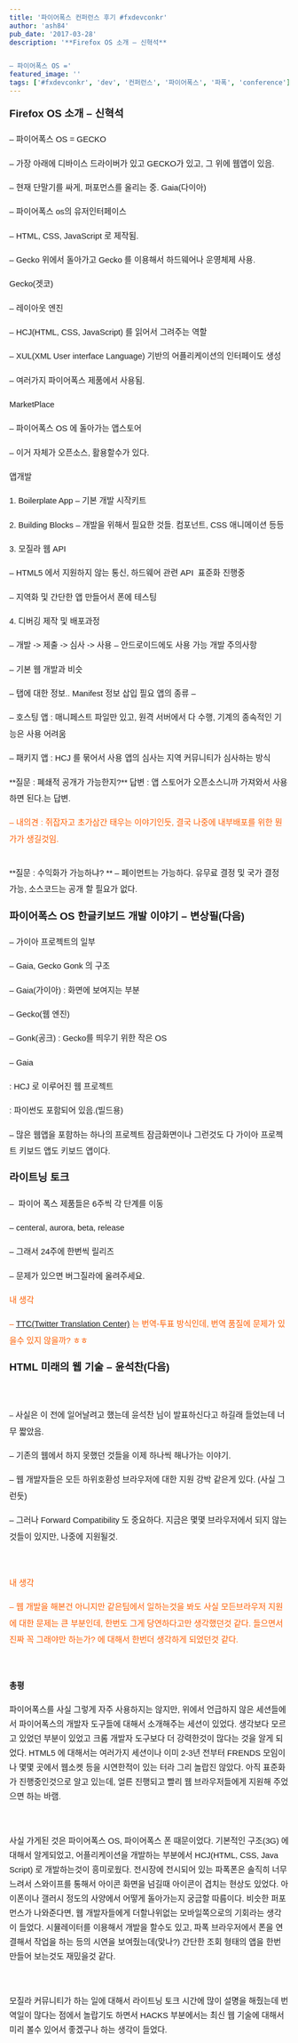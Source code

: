 ```yaml
---
title: '파이어폭스 컨퍼런스 후기 #fxdevconkr'
author: 'ash84'
pub_date: '2017-03-28'
description: '**Firefox OS 소개 – 신혁석**


– 파이어폭스 OS ='
featured_image: ''
tags: ['#fxdevconkr', 'dev', '컨퍼런스', '파이어폭스', '파폭', 'conference']
---
```



<font face="Arial" size="2"><span style="line-height: 2.0;">**<span style="font-size: 14pt;">Firefox OS 소개 – 신혁석</span>**</span></font>

<span style="font-size: 13px; line-height: 2.0; font-family: Arial;">  
</span>

<span style="font-size: 11pt; line-height: 2.0; font-family: Arial;">– 파이어폭스 OS = GECKO </span>

<span style="font-size: 11pt; line-height: 2.0; font-family: Arial;">– 가장 아래에 디바이스 드라이버가 있고 GECKO가 있고, 그 위에 웹앱이 있음. </span>

<span style="font-size: 11pt; line-height: 2.0; font-family: Arial;">– 현재 단말기를 싸게, 퍼포먼스를 올리는 중. Gaia(다이아) </span>

<span style="font-size: 11pt; line-height: 2.0; font-family: Arial;">– 파이어폭스 os의 유저인터페이스 </span>

<span style="font-size: 11pt; line-height: 2.0; font-family: Arial;">– HTML, CSS, JavaScript 로 제작됨. </span>

<span style="font-size: 11pt; line-height: 2.0; font-family: Arial;">– Gecko 위에서 돌아가고 Gecko 를 이용해서 하드웨어나 운영체제 사용. </span>

<span style="font-size: 13px; line-height: 2.0; font-family: Arial;">  
</span>

<span style="font-size: 11pt; line-height: 2.0; font-family: Arial;">Gecko(겟코) </span>

<span style="font-size: 11pt; line-height: 2.0; font-family: Arial;">– 레이아웃 엔진 </span>

<span style="font-size: 13px; line-height: 2.0; font-family: Arial;"><span style="font-size: 11pt;">– H</span><span style="font-size: 11pt;">C</span><span style="font-size: 11pt;">J(HTML, CSS, JavaScript) 를 읽어서 그려주는 역할 </span></span>

<span style="font-size: 13px; line-height: 2.0; font-family: Arial;"><span style="font-size: 11pt;">– XUL(XML User interface Language)</span><span style="font-size: 11pt;"> 기반의 어플리케이션의 인터페이도 생성 </span></span>

<span style="font-size: 11pt; line-height: 2.0; font-family: Arial;">– 여러가지 파이어폭스 제품에서 사용됨. </span>

<span style="font-size: 13px; line-height: 2.0; font-family: Arial;">  
</span>

<span style="font-size: 11pt; line-height: 2.0; font-family: Arial;">MarketPlace </span>

<span style="background-color: transparent; font-size: 11pt; line-height: 2.0; font-family: Arial;">– 파이어폭스 OS 에 돌아가는 앱스토어 </span>

<span style="background-color: transparent; font-size: 11pt; line-height: 2.0; font-family: Arial;"><span style="font-size: 11pt;">– 이거 자체가 오픈소스, 활용할수가 있다.  </span></span>

<span style="background-color: transparent; font-size: 13px; line-height: 2.0; font-family: Arial;">  
</span>

<span style="background-color: transparent; font-size: 11pt; line-height: 2.0; font-family: Arial;">앱개발 </span>

<span style="background-color: transparent; font-size: 13px; line-height: 2.0; font-family: Arial;">  
</span>

<span style="background-color: transparent; font-size: 11pt; line-height: 2.0; font-family: Arial;">1. Boilerplate App – 기본 개발 시작키트</span>

<span style="background-color: transparent; font-size: 13px; line-height: 2.0; font-family: Arial;"><span style="font-size: 11pt;">2. Building Blocks – 개발을 위해서 필요한 것들. 컴포넌트</span><span style="font-size: 11pt;">, CSS 애니메이션 등등 </span></span>

<span style="background-color: transparent; font-size: 11pt; line-height: 2.0; font-family: Arial;">3. 모질라 웹 API </span>

<span style="background-color: transparent; font-size: 11pt; line-height: 2.0; font-family: Arial;">– HTML5 에서 지원하지 않는 통신, 하드웨어 관련 API  표준화 진행중 </span>

<span style="background-color: transparent; font-size: 11pt; line-height: 2.0; font-family: Arial;">– 지역화 및 간단한 앱 만들어서 폰에 테스팅 </span>

<span style="background-color: transparent; font-size: 13px; line-height: 2.0; font-family: Arial;">  
</span>

<span style="background-color: transparent; font-size: 11pt; line-height: 2.0; font-family: Arial;">4. 디버깅 제작 및 배포과정 </span>

<span style="background-color: transparent; font-size: 11pt; line-height: 2.0; font-family: Arial;">– 개발 -> 제출 -> 심사 -> 사용 – 안드로이드에도 사용 가능 개발 주의사항 </span>

<span style="background-color: transparent; font-size: 11pt; line-height: 2.0; font-family: Arial;">– 기본 웹 개발과 비슷 </span>

<span style="background-color: transparent; font-size: 11pt; line-height: 2.0; font-family: Arial;">– 탭에 대한 정보.. Manifest 정보 삽입 필요 앱의 종류 –</span>

<span style="background-color: transparent; font-size: 11pt; line-height: 2.0; font-family: Arial;">– 호스팅 앱 : 매니페스트 파일만 있고, 원격 서버에서 다 수행, 기계의 종속적인 기능은 사용 어려움 </span>

<span style="background-color: transparent; font-size: 11pt; line-height: 2.0; font-family: Arial;">– 패키지 앱 : HCJ 를 묶어서 사용 앱의 심사는 지역 커뮤니티가 심사하는 방식</span>

<span style="font-size: 11pt;">  
</span>  
<span style="font-size: 11pt; line-height: 2.0; font-family: Arial;">**질문 : 폐쇄적 공개가 가능한지?**</span>  
<span style="font-size: 11pt; line-height: 2.0; font-family: Arial;">답변 : 앱 스토어가 오픈소스니까 가져와서 사용하면 된다.는 답변.</span>

<font face="Arial" size="2"><span style="line-height: 2.0;"><span style="font-size: 11pt; color: rgb(255, 94, 0);">– 내의견 :</span><span style="font-size: 11pt; color: rgb(255, 94, 0);"> 쥐잡자고 초가삼간 태우는 이야기인듯, 결국 나중에 내부배포를 위한 뭔가가 생길것임. </span>  
</span></font><span style="font-size: 11pt;">  
</span>

<span style="font-size: 11pt;">  
</span><span style="font-size: 11pt; line-height: 2.0; font-family: Arial;">**질문 : 수익화가 가능하냐? **</span>  
<span style="font-size: 11pt;">  
</span><span style="font-size: 11pt; line-height: 2.0; font-family: Arial;">– 페이먼트는 가능하다. 유무료 결정 및 국가 결정 가능, 소스코드는 공개 할 필요가 없다. </span>

<span style="font-size: 13px; line-height: 2.0; font-family: Arial;">  
</span>

<span style="font-size: 13px; line-height: 2.0; font-family: Arial;">  
</span>

<span style="font-size: 13px; line-height: 2.0; font-family: Arial;">  
</span>

<span style="font-size: 11pt; line-height: 2.0; font-family: Arial;">**<span style="font-size: 14pt;">파이어폭스 OS 한글키보드 개발 이야기 – 변상필(다음)</span>** </span>

<span style="font-size: 11pt; line-height: 2.0; font-family: Arial;">  
</span>

<span style="font-size: 11pt; line-height: 2.0; font-family: Arial;">– 가이아 프로젝트의 일부 </span>

<span style="font-size: 11pt; line-height: 2.0; font-family: Arial;">– Gaia, Gecko Gonk 의 구조 </span>

<span style="font-size: 13px; line-height: 2.0; font-family: Arial;">  
</span>

<span style="font-size: 13px; line-height: 2.0; font-family: Arial;"><span style="font-size: 11pt;">– Gaia(</span><span style="font-size: 11pt;">가이아) </span><span style="font-size: 11pt;">: 화면에 보여지는 부분 </span></span>

<span style="font-size: 13px; line-height: 2.0; font-family: Arial;"><span style="font-size: 11pt;">– Gecko(</span><span style="font-size: 11pt;">웹 엔진)</span></span>

<span style="font-size: 13px; line-height: 2.0; font-family: Arial;"><span style="font-size: 11pt;">– Gonk(</span><span style="font-size: 11pt;">공크) </span><span style="font-size: 11pt;">: Gecko를</span><span style="font-size: 11pt;"> 띄우기 위한 작은 OS </span></span>

<span style="font-size: 13px; line-height: 2.0; font-family: Arial;">  
</span>

<span style="font-size: 11pt; line-height: 2.0; font-family: Arial;">– Gaia </span>

<span style="font-size: 11pt; line-height: 2.0; font-family: Arial;">: HCJ 로 이루어진 웹 프로젝트 </span>

<span style="font-size: 11pt; line-height: 2.0; font-family: Arial;">: 파이썬도 포함되어 있음.(빌드용)</span>

<span style="font-size: 13px; line-height: 2.0; font-family: Arial;">  
</span>

<span style="font-size: 11pt; line-height: 2.0; font-family: Arial;">– 많은 웹앱을 포함하는 하나의 프로젝트 잠금화면이나 그런것도 다 가이아 프로젝트 키보드 앱도 키보드 앱이다.</span><span style="font-size: 11pt;">  
</span>

<span style="font-size: 13px; line-height: 2.0; font-family: Arial;">  
</span>

<span style="font-size: 13px; line-height: 2.0; font-family: Arial;">  
</span>

<span style="font-size: 11pt; line-height: 2.0; font-family: Arial;">**<span style="font-size: 14pt;">라이트닝 토크 </span>**</span>

<span style="font-size: 11pt; line-height: 2.0; font-family: Arial;">–  파이어 폭스 제품들은 6주씩 각 단계를 이동 </span>

<span style="font-size: 13px; line-height: 2.0; font-family: Arial;"><span style="font-size: 11pt;">– centeral</span><span style="font-size: 11pt;">, aurora, beta, release </span></span>

<span style="font-size: 11pt; line-height: 2.0; font-family: Arial;">– 그래서 24주에 한번씩 릴리즈 </span>

<span style="font-size: 11pt; line-height: 2.0; font-family: Arial;">– 문제가 있으면 버그질라에 올려주세요. </span>

<span style="font-size: 13px; line-height: 2.0; font-family: Arial;">  
</span>

<span style="font-size: 11pt; line-height: 2.0; font-family: Arial;"><span style="color: rgb(255, 94, 0);">내 생각 </span></span>

<span style="font-size: 11pt; line-height: 2.0; font-family: Arial;"><span style="color: rgb(255, 94, 0);">– [TTC(Twitter Translation Center)](https://translate.twitter.com/dashboard)</span><span style="color: rgb(255, 94, 0);"> 는 번역-투표 </span><span style="color: rgb(255, 94, 0);">방식인데, 번역 품질에 문제가 있을수 있지 않을까? ㅎㅎ</span></span><span style="font-size: 11pt; color: rgb(255, 94, 0);">  
</span>

<span style="font-size: 13px; line-height: 2.0; font-family: Arial;">  
</span>

<font face="Arial" size="2"><span style="line-height: 2.0;">**<span style="font-size: 14pt;">HTML 미래의 웹 기술 – 윤석찬(다음)</span>**</span></font>

<font face="Arial" size="2"><span style="line-height: 2.0;">  
</span></font>

<font face="Arial" size="2"><span style="line-height: 2.0;">–<span style="font-size: 11pt;"> 사실은 이 전에 일어날려고 했는데 윤석찬 님이 발표하신다고 하길래 들었는데 너무 짧았음. </span></span></font>

<font face="Arial" size="2"><span style="line-height: 2; font-size: 11pt;">– 기존의 웹에서 하지 못했던 것들을 이제 하나씩 해나가는 이야기. </span></font>

<font face="Arial" size="2"><span style="line-height: 2; font-size: 11pt;">– 웹 개발자들은 모든 하위호환성 브라우저에 대한 지원 강박 같은게 있다. (사실 그런듯)</span></font>

<font face="Arial" size="2"><span style="line-height: 2; font-size: 11pt;">– 그러나 Forward Compatibility 도 중요하다. 지금은 몇몇 브라우저에서 되지 않는것들이 있지만, 나중에 지원될것. </span></font>

<font face="Arial" size="2"><span style="line-height: 2.0;">  
</span></font>

<font face="Arial" size="2"><span style="line-height: 2; color: rgb(255, 94, 0); font-size: 11pt;">내 생각</span></font>

<font face="Arial" size="2"><span style="line-height: 2; color: rgb(255, 94, 0); font-size: 11pt;">– 웹 개발을 해본건 아니지만 같은팀에서 일하는것을 봐도 사실 모든브라우저 지원에 대한 문제는 큰 부분인데, 한번도 그게 당연하다고만 생각했던것 같다. 들으면서 진짜 꼭 그래야만 하는가? 에 대해서 한번더 생각하게 되었던것 같다. </span></font>

<font face="Arial" size="2"><span style="line-height: 2.0;">  
</span></font>

<font face="Arial" size="2"><span style="line-height: 2.0;">**<span style="font-size: 11pt;">총평 </span>**</span></font>

<font face="Arial" size="2"><span style="line-height: 26px; font-size: 11pt;">파이어폭스를 사실 그렇게 자주 사용하지는 않지만, 위에서 언급하지 않은 세션들에서 파이어폭스의 개발자 도구들에 대해서 소개해주는 세션이 있었다. 생각보다 모르고 있었던 부분이 있었고 크롬 개발자 도구보다 더 강력한것이 많다는 것을 알게 되었다. HTML5 에 대해서는 여러가지 세션이나 이미 2-3년 전부터 FRENDS 모임이나 몇몇 곳에서 웹소켓 등을 시연한적이 있는 터라 그리 놀랍진 않았다. 아직 표준화가 진행중인것으로 알고 있는데, 얼른 진행되고 빨리 웹 브라우저들에게 지원해 주었으면 하는 바램. </span></font>

<font face="Arial" size="2"><span style="line-height: 26px;">  
</span></font>

<font face="Arial" size="2"><span style="line-height: 26px; font-size: 11pt;">사실 가게된 것은 파이어폭스 OS, 파이어폭스 폰 때문이었다. 기본적인 구조(3G) 에 대해서 알게되었고, 어플리케이션을 개발하는 부분에서 HCJ(HTML, CSS, Java Script) 로 개발하는것이 흥미로웠다. 전시장에 전시되어 있는 파폭폰은 솔직히 너무 느려서 스와이프를 통해서 아이콘 화면을 넘길때 아이콘이 겹치는 현상도 있었다. 아이폰이나 갤러시 정도의 사양에서 어떻게 돌아가는지 궁금할 따름이다. 비슷한 퍼포먼스가 나와준다면, 웹 개발자들에게 더할나위없는 모바일쪽으로의 기회라는 생각이 들었다. 시뮬레이터를 이용해서 개발을 할수도 있고, 파폭 브라우저에서 폰을 연결해서 작업을 하는 등의 시연을 보여줬는데(맞나?) 간단한 조회 형태의 앱을 한번 만들어 보는것도 재밌을것 같다. </span></font>

<font face="Arial" size="2"><span style="line-height: 26px;">  
</span></font>

<font face="Arial" size="2"><span style="line-height: 26px; font-size: 11pt;">모질라 커뮤니티가 하는 일에 대해서 라이트닝 토크 시간에 많이 설명을 해줬는데 번역일이 많다는 점에서 놀랍기도 하면서 HACKS 부분에서는 최신 웹 기술에 대해서 미리 볼수 있어서 좋겠구나 하는 생각이 들었다. </span></font>

<font face="Arial" size="2"><span style="line-height: 26px;">  
</span></font>

<font face="Arial" size="2"></font>

<span style="font-size: 13px; line-height: 2.0; font-family: Arial;">  
</span>

<span style="font-size: 13px; line-height: 2.0; font-family: Arial;">  
</span>



